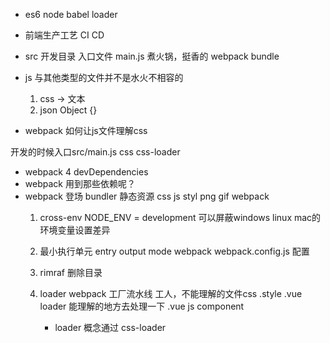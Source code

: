 -  es6 node babel loader
- 前端生产工艺 CI CD
- src 开发目录
  入口文件  main.js
  煮火锅，挺香的
  webpack bundle 

- js 与其他类型的文件并不是水火不相容的

    1. css -> 文本
    2. json Object {}

- webpack 如何让js文件理解css

开发的时候入口src/main.js  css  css-loader 

- webpack 4 devDependencies
- webpack 用到那些依赖呢？
- webpack 登场 bundler
  静态资源 css  js styl png gif webpack
  1. cross-env  NODE_ENV = development
  可以屏蔽windows linux mac的环境变量设置差异

  2. 最小执行单元
    entry output mode
    webpack webpack.config.js 配置

  3. rimraf 删除目录

  4. loader 
     webpack 工厂流水线
     工人，不能理解的文件css .style .vue 
     loader 能理解的地方去处理一下 
     .vue  js  component

     - loader 概念通过 css-loader
